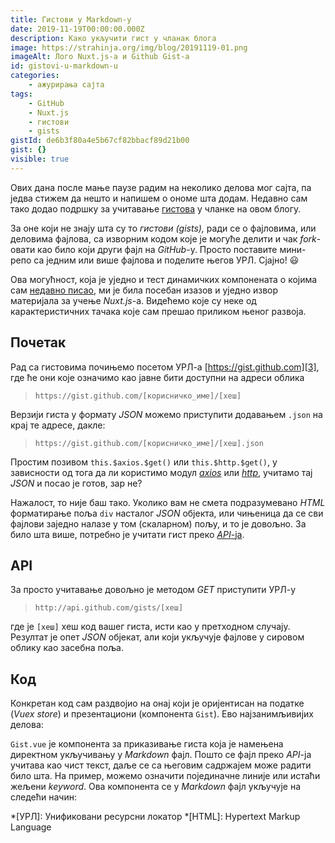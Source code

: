 ```yaml
---
title: Гистови у Markdown-у
date: 2019-11-19T00:00:00.000Z
description: Како укључити гист у чланак блога
image: https://strahinja.org/img/blog/20191119-01.png
imageAlt: Лого Nuxt.js-а и Github Gist-а
id: gistovi-u-markdown-u
categories:
    - ажурирања сајта
tags:
    - GitHub
    - Nuxt.js
    - гистови
    - gists
gistId: de6b3f80a4e5b67cf82bbacf89d21b00
gist: {}
visible: true
---
```


Ових дана после мање паузе радим на неколико делова мог сајта, па једва стижем
да нешто и напишем о ономе шта додам. Недавно сам тако додао подршку за
учитавање [гистова][1] у чланке на овом блогу.

За оне који не знају шта су то _гистови (gists),_ ради се о фајловима, или
деловима фајлова, са изворним кодом које је могуће делити и чак _fork_-овати као
било који други фајл на _GitHub_-у. Просто поставите мини-репо са једним или
више фајлова и поделите његов УРЛ. Сјајно! :smiley:

Ова могућност, која је уједно и тест динамичких компонената о којима сам
[недавно писао][2], ми је била посебан изазов и уједно извор материјала за учење
_Nuxt.js_-а. Видећемо које су неке од карактеристичних тачака које сам прешао
приликом њеног развоја.

## Почетак

Рад са гистовима почињемо посетом УРЛ-а [https://gist.github.com][3], где ће они
које означимо као јавне бити доступни на адреси облика

>`https://gist.github.com/[корисничко_име]/[хеш]`

Верзији гиста у формату _JSON_ можемо приступити додавањем `.json` на крај те
адресе, дакле:

> `https://gist.github.com/[корисничко_име]/[хеш].json`

Простим позивом `this.$axios.$get()` или `this.$http.$get()`, у зависности од
тога да ли користимо модул [_axios_][4] или [_http_][5], учитамо тај _JSON_ и
посао је готов, зар не?

Нажалост, то није баш тако. Уколико вам не смета подразумевано _HTML_
форматирање поља `div` насталог _JSON_ објекта, или чињеница да се сви фајлови
заједно налазе у том (скаларном) пољу, и то је довољно. За било шта више,
потребно је учитати гист преко [_API_-ја][6].

## API

За просто учитавање довољно је методом _GET_ приступити УРЛ-у

> `http://api.github.com/gists/[хеш]`

где је `[хеш]` хеш код вашег гиста, исти као у претходном случају. Резултат је
опет _JSON_ објекат, али који укључује фајлове у сировом облику као засебна
поља.

## Код

Конкретан код сам раздвојио на онај који је оријентисан на податке (_Vuex
store_) и презентациони (компонента `Gist`). Ево најзанимљивијих делова:

<blog-gist filename="Gist.vue"
:gist="gist"></blog-gist>

`Gist.vue` је компонента за приказивање гиста која је намењена директном
укључивању у _Markdown_ фајл. Пошто се фајл преко _API_-ја учитава као чист
текст, даље се са његовим садржајем може радити било шта. На пример, можемо
означити појединачне линије или истаћи жељени _keyword_. Ова компонента се у
_Markdown_ фајл укључује на следећи начин:

<blog-gist filename="extra-component.md"
:gist="gist"></blog-gist>

[1]: https://help.github.com/en/github/writing-on-github/creating-gists
[2]: https://strahinja.org/blog/20191026
[3]: https://gist.github.com
[4]: https://axios.nuxtjs.org
[5]: https://http.nuxtjs.org
[6]: https://developer.github.com/v3/gists

*[УРЛ]: Унификовани ресурсни локатор
*[HTML]: Hypertext Markup Language

